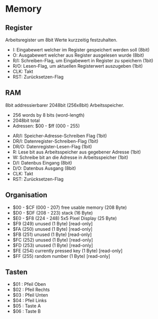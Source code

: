# Memory

## Register

Arbeitsregister um 8bit Werte kurzzeitig festzuhalten.

* I: Eingabewert welcher im Register gespeichert werden soll (8bit)
* O: Ausgabewert welcher aus Register ausgelesen wurde (8bit)
* R/I: Schreiben-Flag, um Eingabewert in Register zu speichern (1bit)
* R/O: Lesen-Flag, um aktuellen Registerwert auszugeben (1bit)
* CLK: Takt
* RST: Zurücksetzen-Flag

## RAM

8bit addressierbarer 2048bit (256x8bit) Arbeitsspeicher.

- 256 words by 8 bits (word-length)
- 2048bit total
- Adressen: $00 - $ff (000 - 255)

* AR/I: Speicher-Adresse-Schreiben Flag (1bit)
* DR/I: Datenregister-Schreiben-Flag (1bit)
* DR/O: Datenregister-Lesen-Flag (1bit)
* R: Lese bit aus Arbeitsspeicher aus gegebener Adresse (1bit)
* W: Schreibe bit an die Adresse in Arbeitsspeicher (1bit)
* D/I: Datenbus Eingang (8bit)
* D/O: Datenbus Ausgang (8bit)
* CLK: Takt
* RST: Zurücksetzen-Flag

## Organisation

- $00 - $CF (000 - 207) free usable memory (208 Byte)
- $D0 - $DF (208 - 223) stack (16 Byte)
- $E0 - $F8 (224 - 248) 5x5 Pixel Display (25 Byte)
- $F9 (249) unused (1 Byte) [read-only]
- $FA (250) unused (1 Byte) [read-only]
- $FB (251) unused (1 Byte) [read-only]
- $FC (252) unused (1 Byte) [read-only]
- $FD (253) unused (1 Byte) [read-only]
- $FE (254) currently pressed key (1 Byte) [read-only]
- $FF (255) random number (1 Byte) [read-only]

## Tasten

- $01 : Pfeil Oben
- $02 : Pfeil Rechts
- $03 : Pfeil Unten
- $04 : Pfeil Links
- $05 : Taste A
- $06 : Taste B
